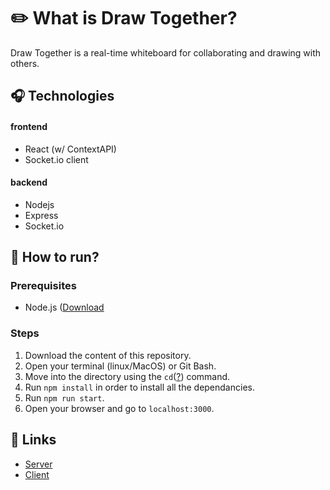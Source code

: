  # ✏️ What is Draw Together?
Draw Together is a real-time whiteboard for collaborating and drawing with others.

## 🎧 Technologies
#### frontend
- React (w/ ContextAPI)
- Socket.io client

#### backend
- Nodejs
- Express
- Socket.io

## 🏃 How to run?
### Prerequisites
- Node.js ([Download](https://nodejs.org/en/)

### Steps
1) Download the content of this repository.
2) Open your terminal (linux/MacOS) or Git Bash.
3) Move into the directory using the ```cd```([?](https://en.wikipedia.org/wiki/Cd_(command) "More info about cd")) command.
4) Run ```npm install``` in order to install all the dependancies.
5) Run ```npm run start```.
6) Open your browser and go to ```localhost:3000```.

## 🏹 Links
-  [Server](https://github.com/naorpeled/draw-together-server/ "Draw Together's server")
-  [Client](https://github.com/naorpeled/draw-together-client/ "Draw Together's client")
